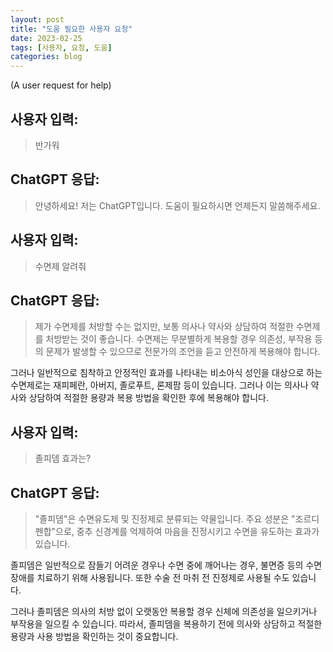 ```yaml
---
layout: post
title: "도움 필요한 사용자 요청"
date: 2023-02-25
tags: [사용자, 요청, 도움]
categories: blog
---
```


(A user request for help)

## 사용자 입력:
> 반가워

## ChatGPT 응답:
> 안녕하세요! 저는 ChatGPT입니다. 도움이 필요하시면 언제든지 말씀해주세요.

## 사용자 입력:
> 수면제 알려줘

## ChatGPT 응답:
> 제가 수면제를 처방할 수는 없지만, 보통 의사나 약사와 상담하여 적절한 수면제를 처방받는 것이 좋습니다. 수면제는 무분별하게 복용할 경우 의존성, 부작용 등의 문제가 발생할 수 있으므로 전문가의 조언을 듣고 안전하게 복용해야 합니다.

그러나 일반적으로 침착하고 안정적인 효과를 나타내는 비소아식 성인을 대상으로 하는 수면제로는 재피페란, 아버지, 졸로푸트, 론제팜 등이 있습니다. 그러나 이는 의사나 약사와 상담하여 적절한 용량과 복용 방법을 확인한 후에 복용해야 합니다.

## 사용자 입력:
> 졸피뎀 효과는?

## ChatGPT 응답:
> "졸피뎀"은 수면유도제 및 진정제로 분류되는 약물입니다. 주요 성분은 "조르디펜합"으로, 중추 신경계를 억제하여 마음을 진정시키고 수면을 유도하는 효과가 있습니다.

졸피뎀은 일반적으로 잠들기 어려운 경우나 수면 중에 깨어나는 경우, 불면증 등의 수면장애를 치료하기 위해 사용됩니다. 또한 수술 전 마취 전 진정제로 사용될 수도 있습니다.

그러나 졸피뎀은 의사의 처방 없이 오랫동안 복용할 경우 신체에 의존성을 일으키거나 부작용을 일으킬 수 있습니다. 따라서, 졸피뎀을 복용하기 전에 의사와 상담하고 적절한 용량과 사용 방법을 확인하는 것이 중요합니다.

